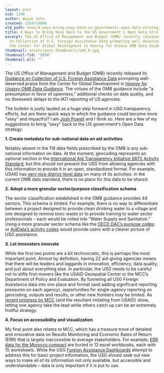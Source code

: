 ```yaml
---
layout: post
nid: 1396
author: Wayan Vota
created: 1354719600
old_path: news/4-ways-bring-sexy-back-us-governments-open-data-strategy
title: 4 Ways to Bring Sexy Back to the US Government's Open Data Strategy
excerpt: The US Office of Management and Budget (OMB) recently released its Guidance
  on Collection of U.S. Foreign Assistance Data prompting well-deserved praise from
  the Center for Global Development in Hooray for Unsexy OMB Data Guidance.
thumbnail: assets/post-thumbnails/omb_0.jpg
thumbnail-fid: "5934"
thumbnail-alt: ""
---
```


The US Office of Management and Budget (OMB) recently released its [Guidance on Collection of U.S. Foreign Assistance Data](http://www.whitehouse.gov/sites/default/files/omb/bulletins/fy2012/b12-01.pdf) prompting well-deserved praise from the Center for Global Development in *[Hooray for Unsexy OMB Data Guidance](http://blogs.cgdev.org/mca-monitor/2012/10/hooray-for-unsexy-omb-aid-data-guidance.php)*. The virtues of the OMB guidance include "a presumption in favor of openness," additional checks on data quality, and no (foreseen) delays to the IATI reporting of US agencies.

The bulletin is justly lauded as a huge step forward in USG transparency efforts, but are there quick ways in which the guidance could become more "sexy" and impactful? I am [Josh Powell](http://www.linkedin.com/pub/josh-powell/34/2b5/252) and I think so. Here are a few of my suggestions to bring "sexy" back to the US government's Open Data strategy:

**1. Create metadata for sub-national data on aid activities**

Notably absent in the 119 data fields prescribed by the OMB is any sub-national information on data. At the moment, geocoding represents an optional section in the [International Aid Transparency Initiative (IATI) Activity Standard](http://iatistandard.org/activities-standard), but this should not prevent the USG from allowing agencies with this information to provide it in an open, standardized format. For example, USAID has [very nice district-level data](http://map.usaid.gov/) on many of its activities. In the current OMB data standard, there is no place for this data to be shared.

**2. Adopt a more granular sector/purpose classification schema**

The sector classification established in the OMB guidance provides 44 sectors. This schema is limited. For example, there is no way to differentiate between a project designed to provide clean drinking water to a village and one designed to remove toxic waste or to provide training to water sector professionals – each would be rolled into “Water Supply and Sanitation.” Using a more granular sector schema like the [OECD DAC’s purpose codes](http://www.oecd.org/dac/aidstatistics/purposecodessectorclassification.htm) or [AidData’s activity codes](http://www.aiddata.org/content/index/user-guide/coding-scheme) would provide users with a clearer picture of USG assistance.

**3. Let innovators innovate**

While the first two points are a bit technocratic, this is perhaps the most important point. Almost by definition, having 22 aid-giving agencies means that there will be leaders and laggards in innovation, efficiency, data quality, and just about everything else. In particular, the USG needs to be careful not to stifle first-movers like the USAID Geospatial Center or the MCC’s Department of Policy and Evaluation. By funneling all USG Foreign Assistance data into one place and format (and adding significant reporting pressures on each agency), opportunities for single-agency reporting on geocoding, outputs and results, or other new frontiers may be limited. As [recent progress by MCC](http://blogs.cgdev.org/mca-monitor/2012/10/its-not-about-the-grade-mccs-first-five-impact-evaluations.php) (and the resultant imitating from USAID) show, letting one agency take the lead while others catch up can be an extremely fruitful strategy.

**4. Focus on accessibility and visualization**

My final point also relates to MCC, which has a treasure trove of detailed and innovative data on Results Monitoring and Economic Rates of Return (ERR) that is largely inaccessible to average stakeholders. For example, [ERR data for the Morocco compact](http://www.mcc.gov/pages/countries/err/morocco-compact) are buried in 12 excel workbooks, each with 15 worksheets. While the USG [Foreign Assistance Dashboards](http://www.foreignassistance.gov/) attempt to address this for basic project information, the USG should seek out new ways to make all of its information not only available, but accessible and understandable – data is only important if it is put to use.
